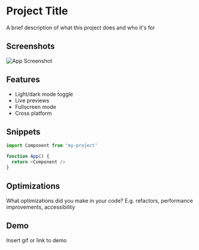 
# Project Title

A brief description of what this project does and who it's for


## Screenshots

![App Screenshot](https://via.placeholder.com/468x300?text=App+Screenshot+Here)


## Features

- Light/dark mode toggle
- Live previews
- Fullscreen mode
- Cross platform


## Snippets

```javascript
import Component from 'my-project'

function App() {
  return <Component />
}
```


## Optimizations

What optimizations did you make in your code? E.g. refactors, performance improvements, accessibility


## Demo

Insert gif or link to demo

